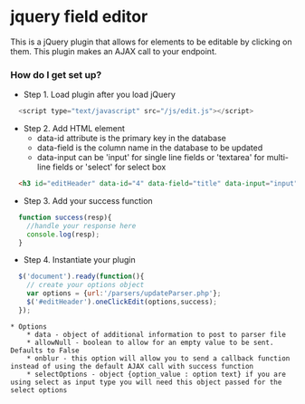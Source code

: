 # jquery field editor

This is a jQuery plugin that allows for elements to be editable by clicking on them. This
plugin makes an AJAX call to your endpoint.


### How do I get set up? ###

* Step 1. Load plugin after you load jQuery

```javascript
  <script type="text/javascript" src="/js/edit.js"></script>
```

* Step 2. Add HTML element
    * data-id attribute is the primary key in the database
    * data-field is the column name in the database to be updated
    * data-input can be 'input' for single line fields or 'textarea' for multi-line fields or 'select' for select box

```html
  <h3 id="editHeader" data-id="4" data-field="title" data-input="input">Starting Text</h3>
```

* Step 3. Add your success function

```javascript
  function success(resp){
    //handle your response here
    console.log(resp);
  }
```

* Step 4. Instantiate your plugin

```javascript
  $('document').ready(function(){
    // create your options object
    var options = {url:'/parsers/updateParser.php'};
    $('#editHeader').oneClickEdit(options,success);
  });
```

    * Options
        * data - object of additional information to post to parser file
        * allowNull - boolean to allow for an empty value to be sent. Defaults to False
        * onblur - this option will allow you to send a callback function instead of using the default AJAX call with success function
        * selectOptions - object {option_value : option text} if you are using select as input type you will need this object passed for the select options